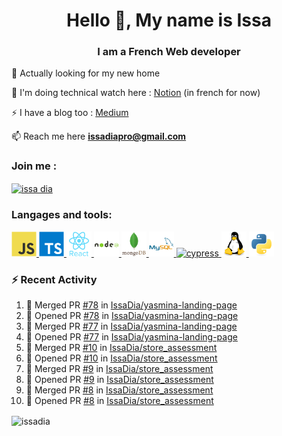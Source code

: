 <h1 align="center">Hello 👋, My name is Issa</h1>
<h3 align="center">I am a French Web developer</h3>


🔭 Actually looking for my new home


📝 I'm doing technical watch here :  [Notion](https://www.notion.so/Veille-Techno-Issa-2572f315bd9348c3a13dcb8b8c3cdb0d) (in french for now)

⚡ I have a blog too : [Medium](https://medium.com/@issadia)

📫 Reach me here **issadiapro@gmail.com**

<h3 align="left">Join me :</h3>
<p align="left">
<a href="https://linkedin.com/in/issa-dia-dev/" target="blank"><img align="center" src="https://raw.githubusercontent.com/rahuldkjain/github-profile-readme-generator/master/src/images/icons/Social/linked-in-alt.svg" alt="issa dia" height="30" width="40" /></a>
</p>

<h3 align="left">Langages and tools:</h3>
<p align="left"> 
  <a href="https://developer.mozilla.org/en-US/docs/Web/JavaScript" target="_blank"> <img src="https://raw.githubusercontent.com/devicons/devicon/master/icons/javascript/javascript-original.svg" alt="javascript" width="40" height="40"/> </a>
  <a href="https://www.typescriptlang.org/" target="_blank"> <img src="https://raw.githubusercontent.com/devicons/devicon/master/icons/typescript/typescript-original.svg" alt="typescript" width="40" height="40"/> </a>
  <a href="https://reactjs.org/" target="_blank"> <img src="https://raw.githubusercontent.com/devicons/devicon/master/icons/react/react-original-wordmark.svg" alt="react" width="40" height="40"/> </a>
  <a href="https://nodejs.org" target="_blank"> <img src="https://raw.githubusercontent.com/devicons/devicon/master/icons/nodejs/nodejs-original-wordmark.svg" alt="nodejs" width="40" height="40"/> </a>
   <a href="https://www.mongodb.com/" target="_blank"> <img src="https://raw.githubusercontent.com/devicons/devicon/master/icons/mongodb/mongodb-original-wordmark.svg" alt="mongodb" width="40" height="40"/> </a>
  <a href="https://www.mysql.com/" target="_blank"> <img src="https://raw.githubusercontent.com/devicons/devicon/master/icons/mysql/mysql-original-wordmark.svg" alt="mysql" width="40" height="40"/> </a>
  <a href="https://www.cypress.io" target="_blank"> <img src="https://raw.githubusercontent.com/simple-icons/simple-icons/6e46ec1fc23b60c8fd0d2f2ff46db82e16dbd75f/icons/cypress.svg" alt="cypress" width="40" height="40"/> </a>
  <a href="https://www.linux.org/" target="_blank"> <img src="https://raw.githubusercontent.com/devicons/devicon/master/icons/linux/linux-original.svg" alt="linux" width="40" height="40"/> </a> 
    <a href="https://www.python.org" target="_blank"> <img src="https://raw.githubusercontent.com/devicons/devicon/master/icons/python/python-original.svg" alt="python" width="40" height="40"/> </a>
</p>

### :zap: Recent Activity

<!--START_SECTION:activity-->
1. 🎉 Merged PR [#78](https://github.com/IssaDia/yasmina-landing-page/pull/78) in [IssaDia/yasmina-landing-page](https://github.com/IssaDia/yasmina-landing-page)
2. 💪 Opened PR [#78](https://github.com/IssaDia/yasmina-landing-page/pull/78) in [IssaDia/yasmina-landing-page](https://github.com/IssaDia/yasmina-landing-page)
3. 🎉 Merged PR [#77](https://github.com/IssaDia/yasmina-landing-page/pull/77) in [IssaDia/yasmina-landing-page](https://github.com/IssaDia/yasmina-landing-page)
4. 💪 Opened PR [#77](https://github.com/IssaDia/yasmina-landing-page/pull/77) in [IssaDia/yasmina-landing-page](https://github.com/IssaDia/yasmina-landing-page)
5. 🎉 Merged PR [#10](https://github.com/IssaDia/store_assessment/pull/10) in [IssaDia/store_assessment](https://github.com/IssaDia/store_assessment)
6. 💪 Opened PR [#10](https://github.com/IssaDia/store_assessment/pull/10) in [IssaDia/store_assessment](https://github.com/IssaDia/store_assessment)
7. 🎉 Merged PR [#9](https://github.com/IssaDia/store_assessment/pull/9) in [IssaDia/store_assessment](https://github.com/IssaDia/store_assessment)
8. 💪 Opened PR [#9](https://github.com/IssaDia/store_assessment/pull/9) in [IssaDia/store_assessment](https://github.com/IssaDia/store_assessment)
9. 🎉 Merged PR [#8](https://github.com/IssaDia/store_assessment/pull/8) in [IssaDia/store_assessment](https://github.com/IssaDia/store_assessment)
10. 💪 Opened PR [#8](https://github.com/IssaDia/store_assessment/pull/8) in [IssaDia/store_assessment](https://github.com/IssaDia/store_assessment)
<!--END_SECTION:activity-->

<p><img align="center" src="https://github-readme-streak-stats.herokuapp.com/?user=issadia&" alt="issadia" /></p>

